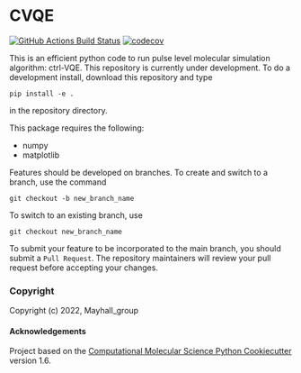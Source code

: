CVQE
==============================
[//]: # (Badges)
[![GitHub Actions Build Status](https://github.com/REPLACE_WITH_OWNER_ACCOUNT/CVQE/workflows/CI/badge.svg)](https://github.com/REPLACE_WITH_OWNER_ACCOUNT/CVQE/actions?query=workflow%3ACI)
[![codecov](https://codecov.io/gh/REPLACE_WITH_OWNER_ACCOUNT/CVQE/branch/master/graph/badge.svg)](https://codecov.io/gh/REPLACE_WITH_OWNER_ACCOUNT/CVQE/branch/master)


This is an efficient python code to run  pulse level molecular simulation algorithm: ctrl-VQE.
This repository is currently under development. To do a development install, download this repository and type

`pip install -e .`

in the repository directory.

This package requires the following:
  - numpy
  - matplotlib

Features should be developed on branches. To create and switch to a branch, use the command

`git checkout -b new_branch_name`

To switch to an existing branch, use

`git checkout new_branch_name`

To submit your feature to be incorporated to the main branch, you should submit a `Pull Request`. The repository maintainers will review your pull request before accepting your changes.
### Copyright

Copyright (c) 2022, Mayhall_group


#### Acknowledgements
 
Project based on the 
[Computational Molecular Science Python Cookiecutter](https://github.com/molssi/cookiecutter-cms) version 1.6.
